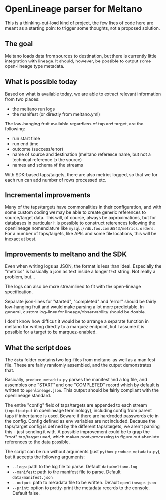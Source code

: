 # OpenLineage parser for Meltano

This is a thinking-out-loud kind of project, the few lines of code here are meant as a starting point to trigger some thoughts, not a proposed solution.

## The goal

Meltano loads data from sources to destination, but there is currently little integration with lineage. It should, however, be possible to output some open-lineage type metadata.

## What is possible today

Based on what is available today, we are able to extract relevant information from two places:
  - the meltano run logs
  - the manifest (or directly from meltano.yml)

The low-hanging fruit available regardless of tap and target, are the following:
  - run start time
  - run end time
  - outcome (success/error)
  - name of source and destination (meltano reference name, but not a technical reference to the source)
  - names and schema of the streams

With SDK-based taps/targets, there are also metrics logged, so that we for each run can add number of rows processed etc.

## Incremental improvements

Many of the taps/targets have commonalities in their configuration, and with some custom coding we may be able to create generic references to source/target data. This will, of course, always be approximations, but for databases in particular it is possible to construct references following the openlineage nomenclature like `mysql://db.foo.com:6543/metrics.orders`. For a number of taps/targets, like APIs and some file locations, this will be inexact at best.


## Improvements to meltano and the SDK

Even when writing logs as JSON, the format is less than ideal. Especially the "metrics" is basically a json as text inside a longer text string. Not really a problem, but...

The logs can also be more streamlined to fit with the open-lineage specification.

Separate json-lines for "started", "completed" and "error" should be fairly low-hanging fruit and would make parsing a lot more predictable. In general, custom log-lines for lineage/observability should be doable.

I don't know how difficult it would be to arrange a separate function in meltano for writing directly to a marquez endpoint, but I assume it is possible for a target to be marquez-enabled.


## What the script does

The `data` folder contains two log-files from meltano, as well as a manifest file. These are fairly randomly assembled, and the output demonstrates that.

Basically, `produce_metadata.py` parses the manifest and a log file, and assembles one "START" and one "COMPLETED" record which by default is written to `openlineage.json`. This output should be fairly compliant with the openlineage standard.

The entire "config" field of taps/targets are appended to each stream (`input`/`output` in openlineage terminology), including config from parent taps if inheritance is used. Beware if there are hardcoded passwords etc in the config. Config defined as env variables are not included. Because the taps/target config is defined by the different taps/targets, we aren't parsing this - just sending it with. A possible improvement could be to grap the "root" tap/target used, which makes post-processing to figure out absolute references to the data possible.

The script can be run without arguments (just `python produce_metadata.py`), but it accepts the following arguments:
  - `--logs`: path to the log file to parse. Default `data/meltano.log`
  - `--manifest`: path to the manifest file to parse. Default `data/manifest.json`
  - `--output`: path to metadata file to be written. Default `openlineage.json`
  - `--print`: option to pretty-print the metadata records to the console. Default false.





